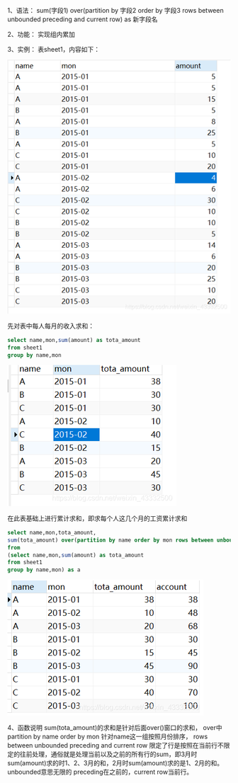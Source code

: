 1、语法：
sum(字段1) over(partition by 字段2 order by 字段3 rows between unbounded preceding and current row) as 新字段名

2、功能：
实现组内累加

3、实例：
表sheet1，内容如下：

![](.SQL窗口函数实现累加求功能.assets/watermark,type_ZmFuZ3poZW5naGVpdGk,shadow_10,text_aHR0cHM6Ly9ibG9nLmNzZG4ubmV0L3dlaXhpbl80MzMzMjUwMA==,size_16,color_FFFFFF,t_70.png)

先对表中每人每月的收入求和：

```sql
select name,mon,sum(amount) as tota_amount
from sheet1 
group by name,mon
```
![在这里插入图片描述](.SQL窗口函数实现累加求功能.assets/watermark,type_ZmFuZ3poZW5naGVpdGk,shadow_10,text_aHR0cHM6Ly9ibG9nLmNzZG4ubmV0L3dlaXhpbl80MzMzMjUwMA==,size_16,color_FFFFFF,t_70-16450805679112.png)

在此表基础上进行累计求和，即求每个人这几个月的工资累计求和

```SQL
select name,mon,tota_amount,
sum(tota_amount) over(partition by name order by mon rows between unbounded preceding and current row) as account
from 
(select name,mon,sum(amount) as tota_amount
from sheet1 
group by name,mon) as a
```

![在这里插入图片描述](.SQL窗口函数实现累加求功能.assets/watermark,type_ZmFuZ3poZW5naGVpdGk,shadow_10,text_aHR0cHM6Ly9ibG9nLmNzZG4ubmV0L3dlaXhpbl80MzMzMjUwMA==,size_16,color_FFFFFF,t_70-16450806006064.png)

4、函数说明
sum(tota_amount)的求和是针对后面over()窗口的求和，
over中partition by name order by mon 针对name这一组按照月份排序，
rows between unbounded preceding and current row 限定了行是按照在当前行不限定的往前处理，通俗就是处理当前以及之前的所有行的sum，即3月时sum(amount)求的时1、2、3月的和，2月时sum(amount)求的是1、2月的和。unbounded意思无限的 preceding在之前的，current row当前行。

